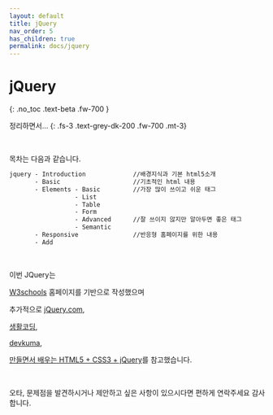 ```yaml
---
layout: default
title: jQuery
nav_order: 5
has_children: true
permalink: docs/jquery
---
```


# jQuery
{: .no_toc .text-beta .fw-700 }

정리하면서...
{: .fs-3 .text-grey-dk-200 .fw-700 .mt-3}



<br>

목차는 다음과 같습니다.

```html
jquery - Introduction             //배경지식과 기본 html5소개
       - Basic                    //기초적인 html 내용
       - Elements - Basic         //가장 많이 쓰이고 쉬운 태그
                  - List          
                  - Table         
                  - Form
                  - Advanced      //잘 쓰이지 않지만 알아두면 좋은 태그
                  - Semantic      
       - Responsive               //반응형 홈페이지를 위한 내용
       - Add
```

<br>

이번 JQuery는

[W3schools](https://www.w3schools.com/) 홈페이지를 기반으로 작성했으며

추가적으로 [jQuery.com](https://api.jquery.com/),

[생활코딩](https://opentutorials.org/course/3),

[devkuma](http://www.devkuma.com/books/3),

[만들면서 배우는 HTML5 + CSS3 + jQuery](https://book.naver.com/bookdb/book_detail.nhn?bid=6837215)를 참고했습니다.

<br>

오타, 문제점을 발견하시거나 제안하고 싶은 사항이 있으시다면 편하게 연락주세요 감사합니다.

